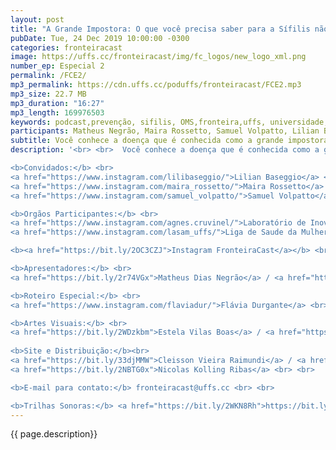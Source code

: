```yaml
---
layout: post
title: "A Grande Impostora: O que você precisa saber para a Sífilis não te pegar"
pubDate: Tue, 24 Dec 2019 10:00:00 -0300
categories: fronteiracast
image: https://uffs.cc/fronteiracast/img/fc_logos/new_logo_xml.png
number_ep: Especial 2
permalink: /FCE2/ 
mp3_permalink: https://cdn.uffs.cc/poduffs/fronteiracast/FCE2.mp3
mp3_size: 22.7 MB
mp3_duration: "16:27"
mp3_length: 169976503 
keywords: podcast,prevenção, sifilis, OMS,fronteira,uffs, universidade, federal
participants: Matheus Negrão, Maira Rossetto, Samuel Volpatto, Lilian Baseggio
subtitle: Você conhece a doença que é conhecida como a grande impostora? Nesse episódio falaremos sobre a sifilis, uma doença silenciosa que se não for descoberta cedo, pode acarretar varios problemas.
description: '<br> <br>  Você conhece a doença que é conhecida como a grande impostora? Nesse episódio falaremos sobre a sifilis, uma doença silenciosa que se não for descoberta cedo, pode acarretar varios problemas. <br> Este episódio foi feito para o edital da OPAS/OMS do Brasil, onde realizamos um podcast para campanha de prevenção da Sifilis. Nós recebemos os alunos Lilian Baseggio e Samuel Volpatto, e a professora Maira Rosseto, do curso de Medicina.<br> <br>

<b>Convidados:</b> <br>
<a href="https://www.instagram.com/lilibaseggio/">Lilian Baseggio</a> <br>
<a href="https://www.instagram.com/maira_rossetto/">Maira Rossetto</a> <br> 
<a href="https://www.instagram.com/samuel_volpatto/">Samuel Volpatto</a> <br><br>

<b>Orgãos Participantes:</b> <br>
<a href="https://www.instagram.com/agnes.cruvinel/">Laboratório de Inovação e Ensino em Comunicação e Humanidades em Saúde (LABCS) </a> <br> 
<a href="https://www.instagram.com/lasam_uffs/">Liga de Saude da Mulher (LASAM)</a> <br><br>

<b><a href="https://bit.ly/2OC3CZJ">Instagram FronteiraCast</a></b> <br> <br>

<b>Apresentadores:</b> <br>
<a href="https://bit.ly/2r74VGx">Matheus Dias Negrão</a> / <a href="https://bit.ly/2rEOrG8">Instagram</a> <br> <br>

<b>Roteiro Especial:</b> <br>
<a href="https://www.instagram.com/flaviadur/">Flávia Durgante</a> <br> <br> 

<b>Artes Visuais:</b> <br>
<a href="https://bit.ly/2WDzkbm">Estela Vilas Boas</a> / <a href="https://bit.ly/2NK7aaK">Instagram</a> <br> <br> 
 
<b>Site e Distribuição:</b><br>
<a href="https://bit.ly/33djMMW">Cleisson Vieira Raimundi</a> / <a href="https://bit.ly/37U5J2s">Instagram</a> <br> 
<a href="https://bit.ly/2NBTG0x">Nicolas Kolling Ribas</a> <br> <br>

<b>E-mail para contato:</b> fronteiracast@uffs.cc <br> <br>

<b>Trilhas Sonoras:</b> <a href="https://bit.ly/2WKN8Rh">https://bit.ly/2WKN8Rh</a> e <a href="https://bit.ly/36BUyer">https://bit.ly/36BUyer</a> '
---
```



{{ page.description}}
